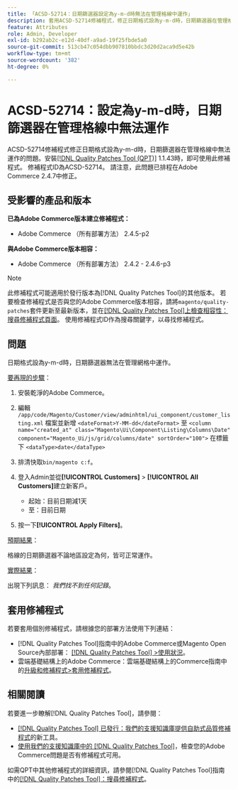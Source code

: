 ```yaml
---
title: 「ACSD-52714：日期篩選器設定為y-m-d時無法在管理格線中運作」
description: 套用ACSD-52714修補程式，修正日期格式設為y-m-d時，日期篩選器在管理格線中無法運作的Adobe Commerce問題。
feature: Attributes
role: Admin, Developer
exl-id: b292ab2c-e12d-40df-a9ad-19f25fbde5a0
source-git-commit: 513cb47c054dbb907810bbdc3d20d2aca9d5e42b
workflow-type: tm+mt
source-wordcount: '382'
ht-degree: 0%

---
```


# ACSD-52714：設定為y-m-d時，日期篩選器在管理格線中無法運作

ACSD-52714修補程式修正日期格式設為y-m-d時，日期篩選器在管理格線中無法運作的問題。安裝[[!DNL Quality Patches Tool (QPT)]](/help/announcements/adobe-commerce-announcements/magento-quality-patches-released-new-tool-to-self-serve-quality-patches.md) 1.1.43時，即可使用此修補程式。 修補程式ID為ACSD-52714。 請注意，此問題已排程在Adobe Commerce 2.4.7中修正。

## 受影響的產品和版本

**已為Adobe Commerce版本建立修補程式：**

* Adobe Commerce （所有部署方法） 2.4.5-p2

**與Adobe Commerce版本相容：**

* Adobe Commerce （所有部署方法） 2.4.2 - 2.4.6-p3

>[!NOTE]
>
>此修補程式可能適用於發行版本為[!DNL Quality Patches Tool]的其他版本。 若要檢查修補程式是否與您的Adobe Commerce版本相容，請將`magento/quality-patches`套件更新至最新版本，並在[[!DNL Quality Patches Tool]上檢查相容性：搜尋修補程式頁面](https://experienceleague.adobe.com/tools/commerce-quality-patches/index.html)。 使用修補程式ID作為搜尋關鍵字，以尋找修補程式。

## 問題

日期格式設為y-m-d時，日期篩選器無法在管理網格中運作。

<u>要再現的步驟</u>：

1. 安裝乾淨的Adobe Commerce。
1. 編輯
   `/app/code/Magento/Customer/view/adminhtml/ui_component/customer_listing.xml`
檔案並新增
   `<dateFormat>Y-MM-dd</dateFormat>`
至
   `<column name="created_at" class="Magento\Ui\Component\Listing\Columns\Date" component="Magento_Ui/js/grid/columns/date" sortOrder="100">`
在標籤下
   `<dataType>date</dataType>`

1. 排清快取`bin/magento c:f`。
1. 登入Admin並從&#x200B;**[!UICONTROL Customers]** > **[!UICONTROL All Customers]**&#x200B;建立新客戶。

   * 起始：目前日期減1天
   * 至：目前日期

1. 按一下&#x200B;**[!UICONTROL Apply Filters]**。

<u>預期結果</u>：

格線的日期篩選器不論地區設定為何，皆可正常運作。

<u>實際結果</u>：

出現下列訊息： *我們找不到任何記錄*。

## 套用修補程式

若要套用個別修補程式，請根據您的部署方法使用下列連結：

* [!DNL Quality Patches Tool]指南中的Adobe Commerce或Magento Open Source內部部署： [[!DNL Quality Patches Tool] >使用狀況](https://experienceleague.adobe.com/docs/commerce-operations/tools/quality-patches-tool/usage.html)。
* 雲端基礎結構上的Adobe Commerce：雲端基礎結構上的Commerce指南中的[升級和修補程式>套用修補程式](https://experienceleague.adobe.com/docs/commerce-cloud-service/user-guide/develop/upgrade/apply-patches.html)。

## 相關閱讀

若要進一步瞭解[!DNL Quality Patches Tool]，請參閱：

* [[!DNL Quality Patches Tool] 已發行：我們的支援知識庫提供自助式品質修補程式](/help/announcements/adobe-commerce-announcements/magento-quality-patches-released-new-tool-to-self-serve-quality-patches.md)的新工具。
* [使用我們的支援知識庫中的 [!DNL Quality Patches Tool]](/help/support-tools/patches-available-in-qpt-tool/check-patch-for-magento-issue-with-magento-quality-patches.md)，檢查您的Adobe Commerce問題是否有修補程式可用。

如需QPT中其他修補程式的詳細資訊，請參閱[!DNL Quality Patches Tool]指南中的[[!DNL Quality Patches Tool]：搜尋修補程式](https://experienceleague.adobe.com/tools/commerce-quality-patches/index.html)。
